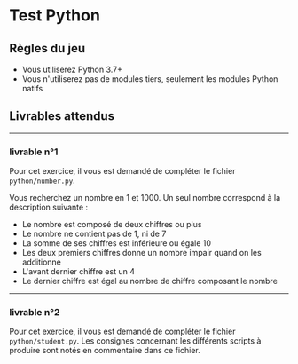 # Test Python
## Règles du jeu
- Vous utiliserez Python 3.7+
- Vous n'utiliserez pas de modules tiers, seulement les modules Python natifs

## Livrables attendus
---
### livrable n°1
Pour cet exercice, il vous est demandé de compléter le fichier `python/number.py`.

Vous recherchez un nombre en 1 et 1000. Un seul nombre correspond à la description suivante :
- Le nombre est composé de deux chiffres ou plus
- Le nombre ne contient pas de 1, ni de 7
- La somme de ses chiffres est inférieure ou égale 10
- Les deux premiers chiffres donne un nombre impair quand on les additionne
- L'avant dernier chiffre est un 4
- Le dernier chiffre est égal au nombre de chiffre composant le nombre
---
### livrable n°2
Pour cet exercice, il vous est demandé de compléter le fichier `python/student.py`. Les consignes concernant les différents scripts à produire sont notés en commentaire dans ce fichier.
